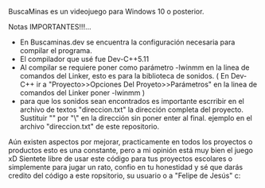 BuscaMinas es un videojuego para Windows 10 o posterior.

Notas IMPORTANTES!!!...
- En Buscaminas.dev se encuentra la configuración necesaria para compilar el programa.
- El compilador que usé fue Dev-C++5.11
- Al compilar se requiere poner como parámetro -lwinmm en la linea de comandos del Linker, esto es para la biblioteca de sonidos.
( En Dev-C++ ir a "Proyecto>>Opciones Del Proyeto>>Parámetros" en la linea de comandos del Linker poner -lwinmm )
- para que los sonidos sean encontrados es importante escrribir en el archivo de textos "direccion.txt" la dirección completa del proyecto.
  Sustituir "\" por "\\" en la dirección sin poner enter al final. ejemplo en el archivo "direccion.txt" de este repositorio.

Aún existen aspectos por mejorar, practicamente en todos los proyectos o productos esto es una constante, pero a mi opinión está muy bien el juego xD
Sientete libre de usar este código para tus proyectos escolares o simplemente para jugar un rato, 
confio en tu honestidad y sé que darás credito del código a este ropsitorio, su usuario o a "Felipe de Jesús" c:
